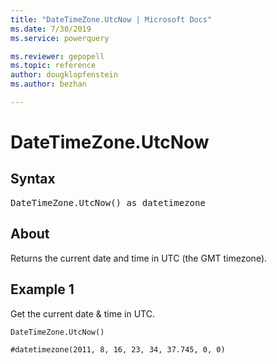 ```yaml
---
title: "DateTimeZone.UtcNow | Microsoft Docs"
ms.date: 7/30/2019
ms.service: powerquery

ms.reviewer: gepopell
ms.topic: reference
author: dougklopfenstein
ms.author: bezhan

---
```

# DateTimeZone.UtcNow

## Syntax

<pre>
DateTimeZone.UtcNow() as datetimezone
</pre>
  
## About  
Returns the current date and time in UTC (the GMT timezone).

## Example 1
Get the current date & time in UTC.

```powerquery-m
DateTimeZone.UtcNow()
```

`#datetimezone(2011, 8, 16, 23, 34, 37.745, 0, 0)`
